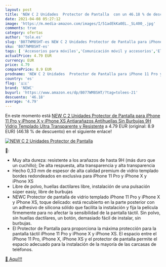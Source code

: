 ```yaml
---
layout: post
title: 'NEW C 2 Unidades  Protector de Pantalla  con un 46.18 % de descuento'
date: 2021-04-08 05:27:12
image: 'https://m.media-amazon.com/images/I/51adEkKa0EL._SL400_.jpg'
comments: true
category: ofertas
author: 'tole.es'
slug: 'B077WM8SHT-es NEW C 2 Unidades Protector de Pantalla para iPhone 11 Pro...'
sku: 'B077WM8SHT-es'
tags: [ 'Accesorios para móviles','Comunicación móvil y accesorios','Electrónica','Mantenimiento, cuidado y reparaciones de teléfonos móviles','Protectores de pantalla para móviles','iphone','newc', ]
actualPrice: 4.79 EUR
currency: EUR
price: 4.79
comparePrice: 8.9 EUR
prodname: 'NEW C 2 Unidades  Protector de Pantalla para iPhone 11 Pro y iPhone X y iPhone XS  Antiarañazos  Antihuellas  Sin Burbujas  9H  Vidrio Templado Ultra Transparente y Resistente'
country: 'es'
flag: '🇪🇸'
brand: 'NEWC'
buyurl: 'https://www.amazon.es/dp/B077WM8SHT/?tag=tolees-21'
descuento: '46.18'
average: '4.79'
---
```


En este momento está [NEW C 2 Unidades  Protector de Pantalla para iPhone 11 Pro y iPhone X y iPhone XS  Antiarañazos  Antihuellas  Sin Burbujas  9H  Vidrio Templado Ultra Transparente y Resistente](https://www.amazon.es/dp/B077WM8SHT/?tag=tolees-21) a 4.79 EUR (original: 8.9 EUR) (46.18 %  de descuento) en el siguiente enlace!

[![NEW C 2 Unidades  Protector de Pantalla ](https://m.media-amazon.com/images/I/51adEkKa0EL._SL400_.jpg)](https://www.amazon.es/dp/B077WM8SHT/?tag=tolees-21)

🔎:

- Muy alta dureza: resistente a los arañazos de hasta 9H (más duro que un cuchillo); De alta respuesta, alta transparencia y alta transparencia
- Hecho 0,33 mm de espesor de alta calidad premium de vidrio templado bordes redondeados en exclusiva para iPhone 11 Pro y iPhone X y iPhone XS
- Libre de polvo, huellas dactilares libre, instalación de una pulsación súper easiy, libre de burbujas
- NEWC Protector de pantalla de vidrio templado iPhone 11 Pro y iPhone X y iPhone XS, toque delicado: está recubierto en la parte posterior con un adhesivo de silicona sólido que facilita la instalación y fija la película firmemente para no afectar la sensibilidad de la pantalla táctil. Sin polvo, sin huellas dactilares, un botón, demasiado fácil de instalar, sin burbujas.
- El Protector de Pantalla para proporciona la máxima protección para la pantalla táctil iPhone 11 Pro y iPhone X y iPhone XS. El espacio entre el iPhone 11 Pro, iPhone X, iPhone XS y el protector de pantalla permite el espacio adecuado para la instalación de la mayoría de las carcasas de teléfonos.

[🛒 Aquí!!!](https://www.amazon.es/dp/B077WM8SHT/?tag=tolees-21)
